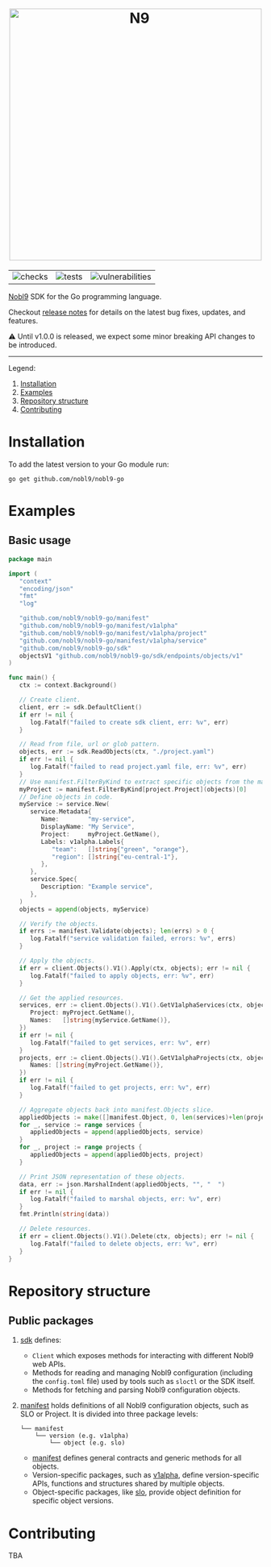 <!-- markdownlint-disable line-length html -->
<h1 align="center">
   <picture>
      <source media="(prefers-color-scheme: dark)" srcset="https://github.com/nobl9/n9/assets/84388336/2895fcab-a386-498f-b7c4-14a70c66093d">
      <source media="(prefers-color-scheme: light)" srcset="https://github.com/nobl9/n9/assets/84388336/b21abc8b-8b05-448b-a8bc-5576c72e81b5">
      <img alt="N9" src="https://github.com/nobl9/n9/assets/84388336/b21abc8b-8b05-448b-a8bc-5576c72e81b5" width="500" />
   </picture>
</h1>

<div align="center">
  <table>
    <tr>
      <td>
        <img alt="checks" src="https://github.com/nobl9/nobl9-go/actions/workflows/checks.yml/badge.svg?event=push">
      </td>
      <td>
        <img alt="tests" src="https://github.com/nobl9/nobl9-go/actions/workflows/tests.yml/badge.svg?event=push">
      </td>
      <td>
        <img alt="vulnerabilities" src="https://github.com/nobl9/nobl9-go/actions/workflows/vulns.yml/badge.svg?event=push">
      </td>
    </tr>
  </table>
</div>
<!-- markdownlint-enable line-length html -->

[Nobl9](https://www.nobl9.com/) SDK for the Go programming language.

Checkout [release notes](https://github.com/nobl9/nobl9-go/releases)
for details on the latest bug fixes, updates, and features.

⚠️ Until v1.0.0 is released, we expect some minor breaking API changes
to be introduced.

---

Legend:

1. [Installation](#installation)
2. [Examples](#examples)
3. [Repository structure](#repository-structure)
4. [Contributing](#contributing)

# Installation

To add the latest version to your Go module run:

```shell
go get github.com/nobl9/nobl9-go
```

# Examples

## Basic usage

<!-- markdownlint-disable MD013 -->
```go
package main

import (
   "context"
   "encoding/json"
   "fmt"
   "log"

   "github.com/nobl9/nobl9-go/manifest"
   "github.com/nobl9/nobl9-go/manifest/v1alpha"
   "github.com/nobl9/nobl9-go/manifest/v1alpha/project"
   "github.com/nobl9/nobl9-go/manifest/v1alpha/service"
   "github.com/nobl9/nobl9-go/sdk"
   objectsV1 "github.com/nobl9/nobl9-go/sdk/endpoints/objects/v1"
)

func main() {
   ctx := context.Background()

   // Create client.
   client, err := sdk.DefaultClient()
   if err != nil {
      log.Fatalf("failed to create sdk client, err: %v", err)
   }

   // Read from file, url or glob pattern.
   objects, err := sdk.ReadObjects(ctx, "./project.yaml")
   if err != nil {
      log.Fatalf("failed to read project.yaml file, err: %v", err)
   }
   // Use manifest.FilterByKind to extract specific objects from the manifest.Object slice.
   myProject := manifest.FilterByKind[project.Project](objects)[0]
   // Define objects in code.
   myService := service.New(
      service.Metadata{
         Name:        "my-service",
         DisplayName: "My Service",
         Project:     myProject.GetName(),
         Labels: v1alpha.Labels{
            "team":   []string{"green", "orange"},
            "region": []string{"eu-central-1"},
         },
      },
      service.Spec{
         Description: "Example service",
      },
   )
   objects = append(objects, myService)

   // Verify the objects.
   if errs := manifest.Validate(objects); len(errs) > 0 {
      log.Fatalf("service validation failed, errors: %v", errs)
   }

   // Apply the objects.
   if err = client.Objects().V1().Apply(ctx, objects); err != nil {
      log.Fatalf("failed to apply objects, err: %v", err)
   }

   // Get the applied resources.
   services, err := client.Objects().V1().GetV1alphaServices(ctx, objectsV1.GetServicesRequest{
      Project: myProject.GetName(),
      Names:   []string{myService.GetName()},
   })
   if err != nil {
      log.Fatalf("failed to get services, err: %v", err)
   }
   projects, err := client.Objects().V1().GetV1alphaProjects(ctx, objectsV1.GetProjectsRequest{
      Names: []string{myProject.GetName()},
   })
   if err != nil {
      log.Fatalf("failed to get projects, err: %v", err)
   }

   // Aggregate objects back into manifest.Objects slice.
   appliedObjects := make([]manifest.Object, 0, len(services)+len(projects))
   for _, service := range services {
      appliedObjects = append(appliedObjects, service)
   }
   for _, project := range projects {
      appliedObjects = append(appliedObjects, project)
   }

   // Print JSON representation of these objects.
   data, err := json.MarshalIndent(appliedObjects, "", "  ")
   if err != nil {
      log.Fatalf("failed to marshal objects, err: %v", err)
   }
   fmt.Println(string(data))

   // Delete resources.
   if err = client.Objects().V1().Delete(ctx, objects); err != nil {
      log.Fatalf("failed to delete objects, err: %v", err)
   }
}
```
<!-- markdownlint-enable MD013 -->

# Repository structure

## Public packages

1. [sdk](./sdk) defines:

    - `Client` which exposes methods for interacting with
      different Nobl9 web APIs.
    - Methods for reading and managing Nobl9
      configuration (including the `config.toml` file) used by tools
      such as `sloctl` or the SDK itself.
    - Methods for fetching and parsing Nobl9 configuration objects.

2. [manifest](./manifest) holds definitions of all Nobl9 configuration
   objects, such as SLO or Project. It is divided into three package
   levels:

   ```text
   └── manifest
       └── version (e.g. v1alpha)
           └── object (e.g. slo)
   ```

    - [manifest](./manifest) defines general contracts and generic methods
      for all objects.
    - Version-specific packages, such as [v1alpha](./manifest/v1alpha), define
      version-specific APIs, functions and structures shared by multiple
      objects.
    - Object-specific packages, like [slo](./manifest/v1alpha/slo), provide
      object definition for specific object versions.

# Contributing

TBA
